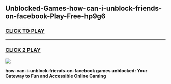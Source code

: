 
## Unblocked-Games-how-can-i-unblock-friends-on-facebook-Play-Free-hp9g6
<h3>
<a href="https://premium76.site?title=how-can-i-unblock-friends-on-facebook&ref=20M">CLICK TO PLAY</a></h3>
<hr>

<h3>
<a href="https://premium76.site?title=how-can-i-unblock-friends-on-facebook&ref=20M">CLICK 2 PLAY</a>
  
</h3>

<a href="https://premium76.site?title=how-can-i-unblock-friends-on-facebook&ref=19M"><img src="https://clearcache.store/games.png"></a>


**how-can-i-unblock-friends-on-facebook games unblocked: Your Gateway to Fun and Accessible Online Gaming**
